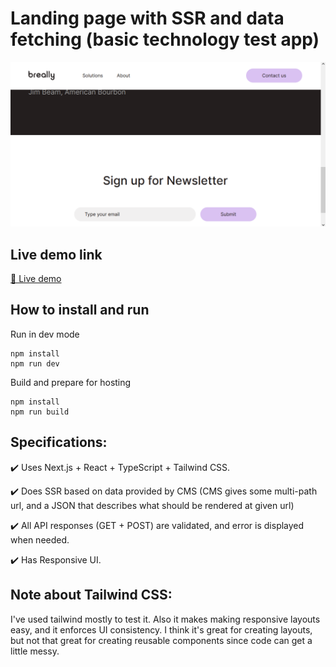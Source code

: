 # Landing page with SSR and data fetching (basic technology test app)

![ui_demo](https://raw.githubusercontent.com/aronmandrella/landing-page-with-ssr-and-data-fetching/master/ui_demo_1.PNG)

## Live demo link

[🔗 Live demo](https://aronmandrella.github.io/landing-page-with-ssr-and-data-fetching/)

## How to install and run

Run in dev mode

```
npm install
npm run dev
```

Build and prepare for hosting

```
npm install
npm run build
```

## Specifications:

✔️ Uses Next.js + React + TypeScript + Tailwind CSS.

✔️ Does SSR based on data provided by CMS (CMS gives some multi-path url, and a JSON that describes what should be rendered at given url)

✔️ All API responses (GET + POST) are validated, and error is displayed when needed.

✔️ Has Responsive UI.

## Note about Tailwind CSS:

I've used tailwind mostly to test it. Also it makes making responsive layouts easy,
and it enforces UI consistency. I think it's great for creating layouts, but not that
great for creating reusable components since code can get a little messy.
